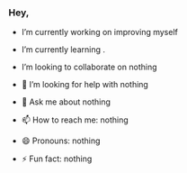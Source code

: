 ### Hey,

- I’m currently working on improving myself
- I’m currently learning .
- I’m looking to collaborate on nothing
- 🤔 I’m looking for help with nothing
- 💬 Ask me about nothing
- 📫 How to reach me: nothing
- 😄 Pronouns: nothing
- ⚡ Fun fact: nothing

  <a href="https://risolju.github.io/Website/">
    <img alt="WebSite" src="https://img2.freepng.fr/20180509/kfe/kisspng-turney-town-shell-logo-internet-online-and-offline-5af3203e0802e9.2783562215258829420328.jpg>
  </a>

Contacts :
